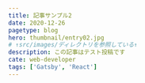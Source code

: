 ```yaml
---
title: 記事サンプル2
date: 2020-12-26
pagetype: blog
hero: thumbnail/entry02.jpg
# ↑src/images/ディレクトリを参照している↑
description: この記事はテスト投稿です
cate: web-developer
tags: ['Gatsby', 'React']
---
```

